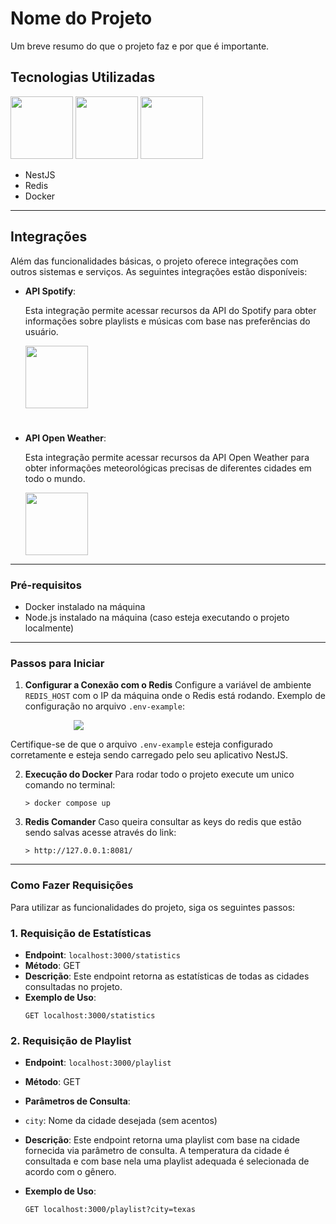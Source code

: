 # Nome do Projeto

Um breve resumo do que o projeto faz e por que é importante.

## Tecnologias Utilizadas
<img src="https://i.ibb.co/dtx6Td0/DOCKERZADA.png" width="100px"> <img src="https://i.ibb.co/1zJs410/REDIS.png" width="100px">  <img src="https://marcoantdeveloper.netlify.app/assets/img/icons/NESTJS.png" width="100px">

- NestJS
- Redis
- Docker
---
## Integrações

Além das funcionalidades básicas, o projeto oferece integrações com outros sistemas e serviços. As seguintes integrações estão disponíveis:

- **API Spotify**:
  
  Esta integração permite acessar recursos da API do Spotify para obter informações sobre playlists e músicas com base nas preferências do usuário.

   <img src="https://i.ibb.co/8mX89Rk/spotify-logo-4-FFDEEE153-seeklogo-com.png" style="width:100px">

   #

- **API Open Weather**:
  
  Esta integração permite acessar recursos da API Open Weather para obter informações meteorológicas precisas de diferentes cidades em todo o mundo.

   <img src="https://i.ibb.co/LZXWyWy/images.png" style="width:100px">
---
### Pré-requisitos

- Docker instalado na máquina
- Node.js instalado na máquina (caso esteja executando o projeto localmente)
---
### Passos para Iniciar
1. **Configurar a Conexão com o Redis**
   Configure a variável de ambiente `REDIS_HOST` com o IP da máquina onde o Redis está rodando.
   Exemplo de configuração no arquivo `.env-example`:

  <img style="margin-left:20%" src="https://i.ibb.co/3dCf3Hp/image.png">

   Certifique-se de que o arquivo `.env-example` esteja configurado corretamente e esteja sendo carregado pelo seu aplicativo NestJS.

2. **Execução do Docker**
Para rodar todo o projeto execute um unico comando no terminal: 
    ```
    > docker compose up 
    ```

3. **Redis Comander**
Caso queira consultar as keys do redis que estão sendo salvas acesse através do link:
    ```
    > http://127.0.0.1:8081/
    ```
---
### Como Fazer Requisições

Para utilizar as funcionalidades do projeto, siga os seguintes passos:

### 1. Requisição de Estatísticas

- **Endpoint**: `localhost:3000/statistics`
- **Método**: GET
- **Descrição**: Este endpoint retorna as estatísticas de todas as cidades consultadas no projeto.
- **Exemplo de Uso**:
  ```
  GET localhost:3000/statistics
  ```

### 2. Requisição de Playlist

- **Endpoint**: `localhost:3000/playlist`
- **Método**: GET
- **Parâmetros de Consulta**:
- `city`: Nome da cidade desejada (sem acentos)
- **Descrição**: Este endpoint retorna uma playlist com base na cidade fornecida via parâmetro de consulta. A temperatura da cidade é consultada e com base nela uma playlist adequada é selecionada de acordo com o gênero.

- **Exemplo de Uso**:
  ```
  GET localhost:3000/playlist?city=texas
  ```

